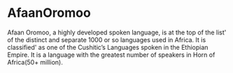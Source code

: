 # AfaanOromoo
Afaan Oromoo, a highly developed spoken language, is at the top of the list' of the distinct and separate 1000 or so languages used in Africa. It is classified' as one of the Cushitic’s Languages spoken in the Ethiopian Empire. It is a language with the greatest number of speakers in Horn of Africa(50+ million).
